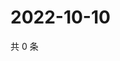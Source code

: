 # 2022-10-10

共 0 条

<!-- BEGIN WEIBO -->
<!-- 最后更新时间 Mon Oct 10 2022 18:19:47 GMT+0800 (China Standard Time) -->

<!-- END WEIBO -->
